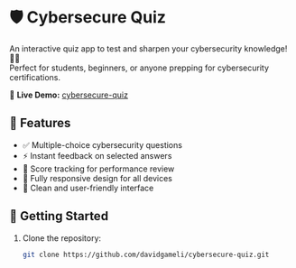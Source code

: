 # 🛡️ Cybersecure Quiz

An interactive quiz app to test and sharpen your cybersecurity knowledge! 🧠🔐  
Perfect for students, beginners, or anyone prepping for cybersecurity certifications.

🔗 **Live Demo:** [cybersecure-quiz](https://davidgameli.github.io/cybersecure-quiz/)

## 🎯 Features

- ✅ Multiple-choice cybersecurity questions
- ⚡ Instant feedback on selected answers
- 🧮 Score tracking for performance review
- 📱 Fully responsive design for all devices
- 🎨 Clean and user-friendly interface


## 🚀 Getting Started

1. Clone the repository:
   ```bash
   git clone https://github.com/davidgameli/cybersecure-quiz.git
